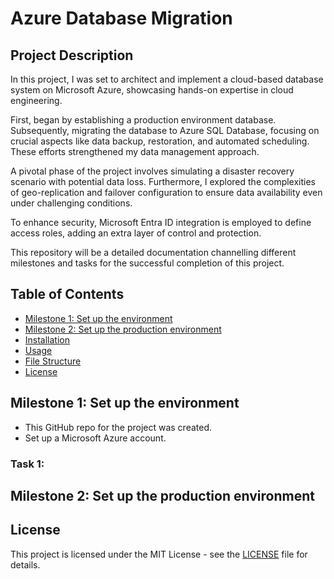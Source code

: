 # Azure Database Migration 

## Project Description
In this project, I was set to architect and implement a cloud-based database system on Microsoft Azure, showcasing hands-on expertise in cloud engineering.

First, began by establishing a production environment database. Subsequently, migrating the database to Azure SQL Database, focusing on crucial aspects like data backup, restoration, and automated scheduling. These efforts strengthened my data management approach.

A pivotal phase of the project involves simulating a disaster recovery scenario with potential data loss. Furthermore, I explored the complexities of geo-replication and failover configuration to ensure data availability even under challenging conditions.

To enhance security, Microsoft Entra ID integration is employed to define access roles, adding an extra layer of control and protection.

This repository will be a detailed documentation channelling different milestones and tasks for the successful completion of this project.


## Table of Contents
- [Milestone 1: Set up the environment](#milestone-1:-set-up-the-environment)
- [Milestone 2: Set up the production environment](#milestone-2:-set-up-the-production-environment)
- [Installation](#installation)
- [Usage](#usage)
- [File Structure](#file-structure)
- [License](#license)


## Milestone 1: Set up the environment
- This GitHub repo for the project was created.
- Set up a Microsoft Azure account.

### Task 1: 



## Milestone 2: Set up the production environment



## License
This project is licensed under the MIT License - see the [LICENSE](LICENSE) file for details.
